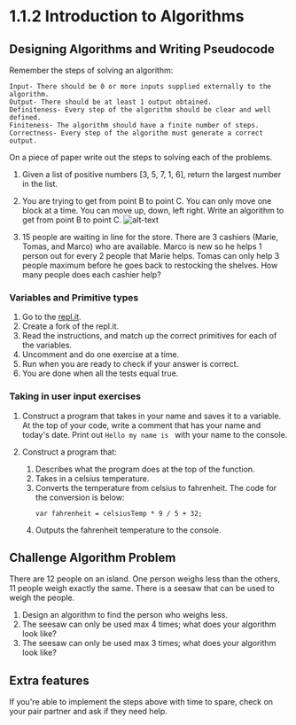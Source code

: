 # 1.1.2 Introduction to Algorithms

## Designing Algorithms and Writing Pseudocode
Remember the steps of solving an algorithm:

```
Input- There should be 0 or more inputs supplied externally to the algorithm.
Output- There should be at least 1 output obtained.
Definiteness- Every step of the algorithm should be clear and well defined.
Finiteness- The algorithm should have a finite number of steps.
Correctness- Every step of the algorithm must generate a correct output.
```

On a piece of paper write out the steps to solving each of the problems.

1. Given a list of positive numbers [3, 5, 7, 1, 6], return the largest number in the list.

2. You are trying to get from point B to point C. You can only move one block at a time. You can move up, down, left right. Write an algorithm to get from point B to point C.
![alt-text](https://github.com/generation-org/javascript/blob/master/1.1.2/Screen%20Shot%202020-02-17%20at%204.10.23%20PM.png "Diagram")

3. 15 people are waiting in line for the store. There are 3 cashiers (Marie, Tomas, and Marco) who are available.
   Marco is new so he helps 1 person out for every 2 people that Marie helps.
   Tomas can only help 3 people maximum before he goes back to restocking the shelves.
   How many people does each cashier help?

### Variables and Primitive types

1. Go to the [repl.it](https://repl.it/@DebbieLy/Variables-and-Primitives).
2. Create a fork of the repl.it.
3. Read the instructions, and match up the correct primitives for each of the variables.
4. Uncomment and do one exercise at a time. 
5. Run when you are ready to check if your answer is correct.
6. You are done when all the tests equal true.

### Taking in user input exercises

1. Construct a program that takes in your name and saves it to a variable.
   At the top of your code, write a comment that has your name and today's date.
   Print out `Hello my name is ` with your name to the console.

2. Construct a program that:
   1. Describes what the program does at the top of the function.
   2. Takes in a celsius temperature.
   3. Converts the temperature from celsius to fahrenheit. 
      The code for the conversion is below:
      ```
      var fahrenheit = celsiusTemp * 9 / 5 + 32;
      ```
   4. Outputs the fahrenheit temperature to the console.

##  Challenge Algorithm Problem
There are 12 people on an island. One person weighs less than the others, 11 people weigh exactly the same. There is a seesaw that can be used to weigh the people. 

1. Design an algorithm to find the person who weighs less.
2. The seesaw can only be used max 4 times; what does your algorithm look like?
3. The seesaw can only be used max 3 times; what does your algorithm look like?

## Extra features
If you're able to implement the steps above with time to spare, check on your pair partner and ask if they need help.


